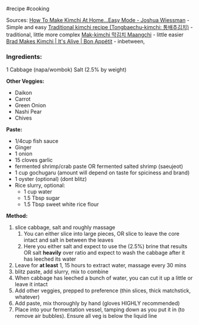 #recipe #cooking 

Sources:
[How To Make Kimchi At Home...Easy Mode - Joshua Wiessman](https://www.joshuaweissman.com/recipes/best-easy-homemade-kimchi-recipe) - Simple and easy
[Traditional kimchi recipe (Tongbaechu-kimchi: 통배추김치)](https://www.youtube.com/watch?v=eTucCw1w6Ak) - traditional, little more complex
[Mak-kimchi 막김치 Maangchi](https://www.maangchi.com/about) - little easier
[Brad Makes Kimchi | It's Alive | Bon Appétit](https://www.youtube.com/watch?v=sUwy71ddj1M) - inbetween, 

### Ingredients:

1 Cabbage (napa/wombok)
Salt (2.5% by weight)

**Other Veggies:**
- Daikon
- Carrot
- Green Onion
- Nashi Pear
- Chives

**Paste:**
- 1/4cup fish sauce
- Ginger
- 1 onion
- 15 cloves garlic
- fermented shrimp/crab paste OR fermented salted shrimp (saeujeot)
- 1 cup gochugaru (amount will depend on taste for spiciness and brand)
- 1 oyster (optional) (dont blitz)
- Rice slurry, optional:
	- 1 cup water
	- 1.5 Tbsp sugar
	- 1.5 Tbsp sweet white rice flour 


**Method:**
1. slice cabbage, salt and roughly massage
	1. You can either slice into large pieces, OR slice to leave the core intact and salt in between the leaves
	2. Here you either salt and expect to use the (2.5%) brine that results OR salt **heavily** over ratio and expect to wash the cabbage after it has leeched its water
2. Leave for **at least** 1, 15 hours to extract water, massage every 30 mins
3. blitz paste, add slurry, mix to combine
4. When cabbage has leeched a bunch of water, you can cut it up a little or leave it intact
5. Add other veggies, prepped to preference (thin slices, thick matchstick, whatever)
6. Add paste, mix thoroughly by hand (gloves HIGHLY recommended)
7. Place into your fermentation vessel, tamping down as you put it in (to remove air bubbles). Ensure all veg is below the liquid line